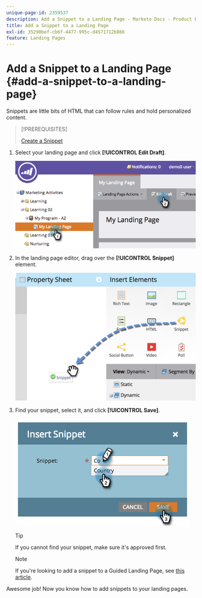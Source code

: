 ```yaml
---
unique-page-id: 2359537
description: Add a Snippet to a Landing Page - Marketo Docs - Product Documentation
title: Add a Snippet to a Landing Page
exl-id: 35290bef-cb6f-4477-995c-d4571712b866
feature: Landing Pages
---
```

# Add a Snippet to a Landing Page {#add-a-snippet-to-a-landing-page}

Snippets are little bits of HTML that can follow rules and hold personalized content.

>[!PREREQUISITES]
>
>[Create a Snippet](/help/marketo/product-docs/personalization/segmentation-and-snippets/snippets/create-a-snippet.md)

1. Select your landing page and click **[!UICONTROL Edit Draft]**.

   ![](assets/image2014-9-16-15-3a4-3a28.png)

1. In the landing page editor, drag over the **[!UICONTROL Snippet]** element.

   ![](assets/image2015-5-21-12-3a46-3a34.png)

1. Find your snippet, select it, and click **[!UICONTROL Save]**.

   ![](assets/image2014-9-16-15-3a4-3a14.png)

   >[!TIP]
   >
   >If you cannot find your snippet, make sure it's approved first.

   >[!NOTE]
   >
   >If you're looking to add a snippet to a Guided Landing Page, see [this article](/help/marketo/product-docs/demand-generation/landing-pages/landing-page-templates/create-a-guided-landing-page-template.md).

Awesome job! Now you know how to add snippets to your landing pages.
